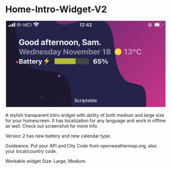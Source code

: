 # Home-Intro-Widget-V2

<p align="center" >
    <img width="500" alt="Home-Intro-Widget-V2" src ="./ED141B09-D82C-400E-A65E-386C9FF9B66D.jpeg">
</p>

A stylish transparent Intro widget with ability of both medium and large size for your homescreen. It has localization for any language and work in offline as well.
Check out screenshot for more info.

Version 2 has new battery and new calendar type.

Guideance: Put your API and City Code from openweathermap.org, also your local/country code.

Workable widget Size: Large, Medium.

